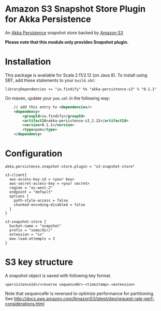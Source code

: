 # Amazon S3 Snapshot Store Plugin for Akka Persistence

An [Akka Persistence](http://doc.akka.io/docs/akka/2.4.1/scala/persistence.html) snapshot store backed by
[Amazon S3](https://aws.amazon.com/s3/)

**Please note that this module only provides Snapshot plugin.**


# Installation

This package is available for Scala 2.11/2.12 (on Java 8). To install using SBT, add these
 statements to your `build.sbt`:

    libraryDependencies += "io.findify" %% "akka-persistence-s3" % "0.1.1"

On maven, update your `pom.xml` in the following way:
```xml
    // add this entry to <dependencies/>
    <dependency>
        <groupId>io.findify</groupId>
        <artifactId>akka-persistence-s3_2.12</artifactId>
        <version>0.1.1</version>
        <type>pom</type>
    </dependency>
```


# Configuration

```
akka.persistence.snapshot-store.plugin = "s3-snapshot-store"

s3-client{
  aws-access-key-id = <your key>
  aws-secret-access-key = <your secret>
  region = "us-west-2"
  endpoint = "default"
  options {
    path-style-access = false
    chunked-encoding-disabled = false
  }
}

s3-snapshot-store {
  bucket-name = "snapshot"
  prefix = "some/dir/" 
  extension = "ss"
  max-load-attempts = 3
}
```

# S3 key structure

A snapshot object is saved with following key format.

```
<persistenceId>/<reverse sequenceNr>-<timestamp>.<extension>
```

Note that sequenceNr is reversed to optimize performance for partitioning. See http://docs.aws.amazon.com/AmazonS3/latest/dev/request-rate-perf-considerations.html